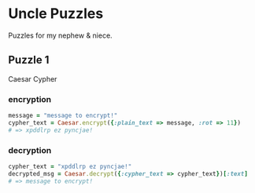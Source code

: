 Uncle Puzzles
=============

Puzzles for my nephew & niece.


## Puzzle 1

Caesar Cypher

### encryption

```ruby
message = "message to encrypt!"
cypher_text = Caesar.encrypt({:plain_text => message, :rot => 11})
# => xpddlrp ez pyncjae!
```

### decryption

```ruby
cypher_text = "xpddlrp ez pyncjae!"
decrypted_msg = Caesar.decrypt({:cypher_text => cypher_text})[:text]
# => message to encrypt!
```
